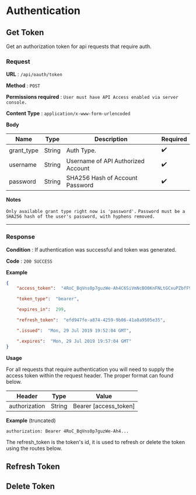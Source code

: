 # Authentication


## Get Token

Get an authorization token for api requests that require auth.

### Request

**URL** : `/api/oauth/token`

**Method** : `POST`

**Permissions required** : `User must have API Access enabled via server console.`

**Content Type** : `application/x-www-form-urlencoded`

**Body**

| Name  | Type | Description | Required |
| ----- | ---- |------------ | -------- |
| grant_type | String  | Auth Type. | :heavy_check_mark: |
| username | String  | Username of API Authorized Account | :heavy_check_mark: |
| password | String  | SHA256 Hash of Account Password | :heavy_check_mark: |


**Notes**

`Only available grant type right now is 'password'.`
`Password must be a SHA256 hash of the user's password, with hyphens removed.`

---

### Response

**Condition** : If authentication was successful and token was generated.

**Code** : `200 SUCCESS`

**Example**

```json
{
	"access_token":  "4RoC_BqVns0p7guzWe-Ah4C6SiVmNcBO0KnFNLtGCxuPZbfF9QJnGc5zbrhM-EQ8c_fajWk076pyI-bjaUPsfyd_c2u5XLCANc4khfpTmq87ksvjDpMI87NVIWOCy1QAUTQoszf-CSkweyw-At31UjBUBTQ6iuidQcG-eZqdnecjKDWQ5vOBZpjI-Xlz7m8UZBjuEWf4sFIqbAnIQl54F8VSIr26QtcUROkUWepLFPqSa8ZO110vg5xefTy-wJmEwbn1zOAuSMR6yKah39GBU_xtkuHw1WaiJ_iSQLRiF7z-v0Ct1DYbMrmqaVdFI1xUwsrFN3WWgwpxxsXEBajcFkL9Ou7MSQBwWlI5sU4WlYJbKAGlaMJU9sohK5I3Q3B34UTub0xNdiyhqzn9E0HIep_RUzzE1YZhGmV3bBoV-cYTxSTfpTXIFuH9f8tbv-FPhylWY__hqndUKVpq4ez2n9HqfCdDi6HdYd1mcTyDTABdy248VeMPqiwKUl-95w87",

	"token_type":  "bearer",

	"expires_in":  299,

	"refresh_token":  "efd947fe-a874-4259-9b06-41a8a9505e35",

	".issued":  "Mon, 29 Jul 2019 19:52:04 GMT",

	".expires":  "Mon, 29 Jul 2019 19:57:04 GMT"
}
```


**Usage**

For all requests that require authentication you will need to supply the access token within the request header. The proper format can found below.

| Header | Type | Value | 
| ----- | ---- |------------ |
| authorization | String  | Bearer [access_token] |


**Example** (truncated)

`authorization: Bearer 4RoC_BqVns0p7guzWe-Ah4...`

The refresh_token is the token's id, it is used to refresh or delete the token using the routes below.



## Refresh Token


## Delete Token

